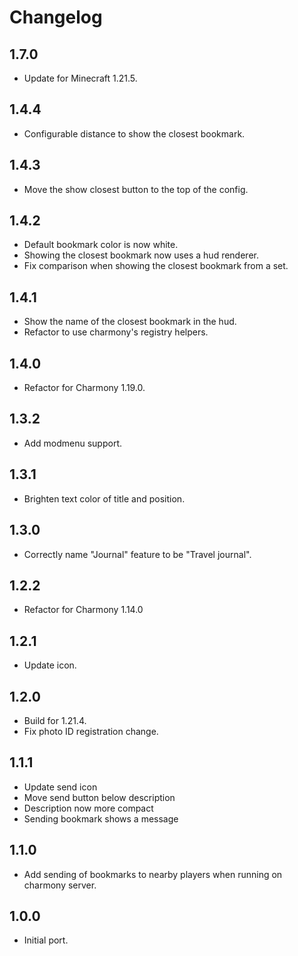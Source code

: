 # Changelog

## 1.7.0

- Update for Minecraft 1.21.5.

## 1.4.4

- Configurable distance to show the closest bookmark.

## 1.4.3

- Move the show closest button to the top of the config.

## 1.4.2

- Default bookmark color is now white.
- Showing the closest bookmark now uses a hud renderer.
- Fix comparison when showing the closest bookmark from a set.

## 1.4.1

- Show the name of the closest bookmark in the hud.
- Refactor to use charmony's registry helpers.

## 1.4.0

- Refactor for Charmony 1.19.0.

## 1.3.2

- Add modmenu support.

## 1.3.1

- Brighten text color of title and position.

## 1.3.0

- Correctly name "Journal" feature to be "Travel journal".

## 1.2.2

- Refactor for Charmony 1.14.0

## 1.2.1

- Update icon.

## 1.2.0

- Build for 1.21.4.
- Fix photo ID registration change.

## 1.1.1

- Update send icon
- Move send button below description
- Description now more compact
- Sending bookmark shows a message

## 1.1.0

- Add sending of bookmarks to nearby players when running on charmony server.

## 1.0.0

- Initial port.